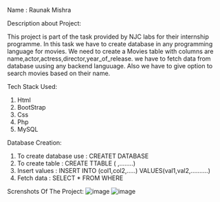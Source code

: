 Name : Raunak Mishra

Description about Project:

This project is part of the task provided by NJC labs for their internship programme. In this task we have to create database in any programming language for movies. We need to create a Movies table with columns are name,actor,actress,director,year_of_release. we have to fetch data from database uusing any backend languuage. Also we have to give option to search movies based on their name.

Tech Stack Used:

   1. Html
   2. BootStrap
   3. Css
   4. Php
   5. MySQL
   
Database Creation:

  1. To create database use : CREATET DATABASE
  2. To create table : CREATE TTABLE ( ,........)
  3. Insert values : INSERT INTO (col1,col2,.....) VALUES(val1,val2,..........)
  4. Fetch data : SELECT * FROM WHERE

Screnshots Of The Project: 
  ![image](https://user-images.githubusercontent.com/66771301/146644386-39ae5b26-da79-4da5-af8c-d3142315ff77.png)
  ![image](https://user-images.githubusercontent.com/66771301/146644394-040d49a1-4dfd-4323-9e17-aecc38dfef47.png)
